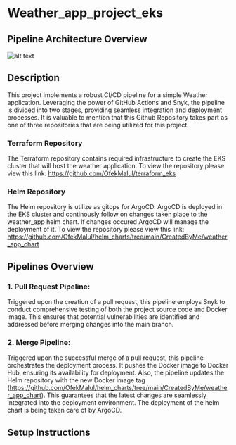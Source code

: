 # Weather_app_project_eks

## Pipeline Architecture Overview
![alt text](CI:CD-Pipeline.png)

## Description
This project implements a robust CI/CD pipeline for a simple Weather application. Leveraging the power of GitHub Actions and Snyk, the pipeline is divided into two stages, providing seamless integration and deployment processes. It is valuable to mention that this Github Repository takes part as one of three repositories that are being utilized for this project.

### Terraform Repository
The Terraform repository contains required infrastructure to create the EKS cluster that will host the weather application. 
To view the repository please view this link: https://github.com/OfekMalul/terraform_eks 

### Helm Repository
The Helm repository is utilize as gitops for ArgoCD. ArgoCD is deployed in the EKS cluster and continously follow on changes taken place to the weather_app helm chart. If changes occured ArgoCD will manage the deployment of it. 
To view the repository please view this link: https://github.com/OfekMalul/helm_charts/tree/main/CreatedByMe/weather_app_chart

## Pipelines Overview
### 1. Pull Request Pipeline:
Triggered upon the creation of a pull request, this pipeline employs Snyk to conduct comprehensive testing of both the project source code and Docker image. This ensures that potential vulnerabilities are identified and addressed before merging changes into the main branch.

### 2. Merge Pipeline:
Triggered upon the successful merge of a pull request, this pipeline orchestrates the deployment process. It pushes the Docker image to Docker Hub, ensuring its availability for deployment. Also, the pipeline updates the Helm repository with the new Docker image tag (https://github.com/OfekMalul/helm_charts/tree/main/CreatedByMe/weather_app_chart). This guarantees that the latest changes are seamlessly integrated into the deployment environment. The deployment of the helm chart is being taken care of by ArgoCD.

## Setup Instructions


